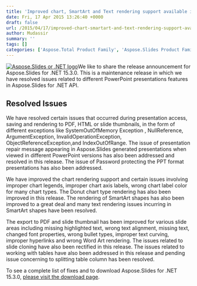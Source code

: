 ```yaml
---
title: 'Improved chart, SmartArt and Text rendering support available in Aspose.Slides for .NET 15.3.0'
date: Fri, 17 Apr 2015 13:26:40 +0000
draft: false
url: /2015/04/17/improved-chart-smartart-and-text-rendering-support-available-in-aspose.slides-for-.net-15.3.0/
author: Mudassir
summary: ''
tags: []
categories: ['Aspose.Total Product Family', 'Aspose.Slides Product Family']
---
```


[![][1]](https://blog.aspose.com/wp-content/uploads/sites/2/2013/08/aspose-Slides-for-net_100.png)We like to share the release announcement for Aspose.Slides for .NET 15.3.0. This is a maintenance release in which we have resolved issues related to different PowerPoint presentations features in Aspose.Slides for .NET API.

## Resolved Issues

We have resolved certain issues that occurred during presentation access, saving and rendering to PDF, HTML or slide thumbnails, in the form of different exceptions like SystemOutOfMemory Exception , NullReference, ArgumentException, InvalidOperationException, ObjectReferenceException,and IndexOutOfRange. The issue of presentation repair message appearing in Aspose.Slides generated presentations when viewed in different PowerPoint versions has also been addressed and resolved in this release. The issue of Password protecting the PPT format presentations has also been addressed.

We have improved the chart rendering support and certain issues involving improper chart legends, improper chart axis labels, wrong chart label color for many chart types. The Donut chart type rendering has also been improved in this release. The rendering of SmartArt shapes has also been improved to a great deal and many text rendering issues incurring in SmartArt shapes have been resolved.

The export to PDF and slide thumbnail has been improved for various slide areas including missing highlighted text, wrong text alignment, missing text, changed font properties, wrong bullet types, improper text curving, improper hyperlinks and wrong Word Art rendering. The issues related to slide cloning have also been rectified in this release. The issues related to working with tables have also been addressed in this release and pending issue concerning to splitting table column has been resolved.

To see a complete list of fixes and to download Aspose.Slides for .NET 15.3.0, [please visit the download page][2].




[1]: https://blog.aspose.com/wp-content/uploads/sites/2/2013/08/aspose-Slides-for-net_100.png "Aspose.Slides or .NET logo"
[2]: http://www.aspose.com/community/files/51/.net-components/aspose.slides-for-.net/entry611553.aspx




